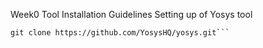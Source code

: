 Week0 Tool Installation Guidelines
Setting up of Yosys tool  
```sudo apt-get update
git clone https://github.com/YosysHQ/yosys.git```






